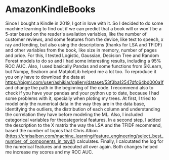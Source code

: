 # AmazonKindleBooks
Since I bought a Kindle in 2019, I got in love with it. So I decided to do some machine learning to find out if we can predict that a book will or won't be a 5-star based on the reader's avaliation variables, like the number of customer reviews, and some features from the device, like text to speech,	x ray	and lending, but also using the descriptions (thanks for LSA and TFIDF) and other variables from the book, like size in memory, number of pages and price. For this, I tested Logistic, Gaussian, Decision Tree and Random Forest models to do so and I had some interesting results, including a 95% ROC AUC.
Also, I used basically Pandas and some functions from SKLearn, but Numpy, Seaborn and MatplotLib helped me a lot too. To reproduce it you only have to download the data at https://bigml.com/user/ashikiar/gallery/dataset/53f3ba12547dfc64bd000a1f and change the path in the beginning of the code. I recommend also to check if you have your pandas and your python up to date, because I had some problems with it, specially when ploting my trees. 
At first, I tried to model only the numerical data in the way they are in the data base, identifying the outliers, the distribution of each column and understanding the correlation they have before modeling the ML. Also, I included categorical variables for thecategorical features. In a second step, I added the description to the X matrix the way the LSA and the TFIDF recommend, based the number of topics that Chris Albon (https://chrisalbon.com/machine_learning/feature_engineering/select_best_number_of_components_in_tsvd/) calculates. Finally, I calcutated the log for the numerical features and executed all over again. Both changes helped me increase my scores and my ROC AUC.
